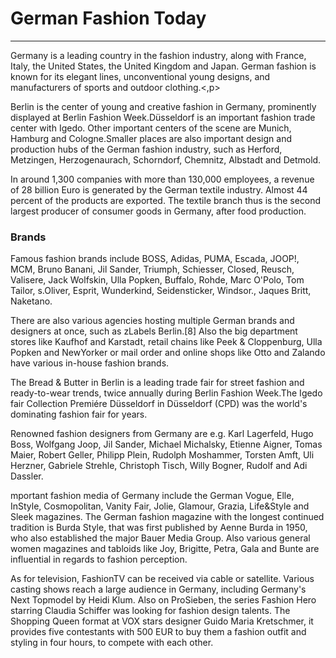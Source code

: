 <h1> German Fashion Today</h1>
<hr>
<p>Germany is a leading country in the fashion industry, along with France, Italy, the United States, the United Kingdom and Japan. German fashion is known for its elegant lines, unconventional young designs, and manufacturers of sports and outdoor clothing.<,p>
<p>Berlin is the center of young and creative fashion in Germany, prominently displayed at Berlin Fashion Week.Düsseldorf is an important fashion trade center with Igedo. Other important centers of the scene are Munich, Hamburg and Cologne.Smaller places are also important design and production hubs of the German fashion industry, such as Herford, Metzingen, Herzogenaurach, Schorndorf, Chemnitz, Albstadt and Detmold.</p>
<p>In around 1,300 companies with more than 130,000 employees, a revenue of 28 billion Euro is generated by the German textile industry. Almost 44 percent of the products are exported. The textile branch thus is the second largest producer of consumer goods in Germany, after food production.</p>
  <h3>Brands</h3>
<p>Famous fashion brands include BOSS, Adidas, PUMA, Escada, JOOP!, MCM, Bruno Banani, Jil Sander, Triumph, Schiesser, Closed, Reusch, Valisere, Jack Wolfskin, Ulla Popken, Buffalo, Rohde, Marc O'Polo, Tom Tailor, s.Oliver, Esprit, Wunderkind, Seidensticker, Windsor., Jaques Britt, Naketano.

There are also various agencies hosting multiple German brands and designers at once, such as zLabels Berlin.[8] Also the big department stores like Kaufhof and Karstadt, retail chains like Peek & Cloppenburg, Ulla Popken and NewYorker or mail order and online shops like Otto and Zalando have various in-house fashion brands.</p>
<p> The Bread & Butter in Berlin is a leading trade fair for street fashion and ready-to-wear trends, twice annually during Berlin Fashion Week.The Igedo fair Collection Premiére Düsseldorf in Düsseldorf (CPD) was the world's dominating fashion fair for years.</p>


<p> Renowned fashion designers from Germany are e.g. Karl Lagerfeld, Hugo Boss, Wolfgang Joop, Jil Sander, Michael Michalsky, Etienne Aigner, Tomas Maier, Robert Geller, Philipp Plein, Rudolph Moshammer, Torsten Amft, Uli Herzner, Gabriele Strehle, Christoph Tisch, Willy Bogner, Rudolf and Adi Dassler.</p>
<p>mportant fashion media of Germany include the German Vogue, Elle, InStyle, Cosmopolitan, Vanity Fair, Jolie, Glamour, Grazia, Life&Style and Sleek magazines. The German fashion magazine with the longest continued tradition is Burda Style, that was first published by Aenne Burda in 1950, who also established the major Bauer Media Group. Also various general women magazines and tabloids like Joy, Brigitte, Petra, Gala and Bunte are influential in regards to fashion perception.</p>
<p>As for television, FashionTV can be received via cable or satellite. Various casting shows reach a large audience in Germany, including Germany's Next Topmodel by Heidi Klum. Also on ProSieben, the series Fashion Hero starring Claudia Schiffer was looking for fashion design talents. The Shopping Queen format at VOX stars designer Guido Maria Kretschmer, it provides five contestants with 500 EUR to buy them a fashion outfit and styling in four hours, to compete with each other.</p>
